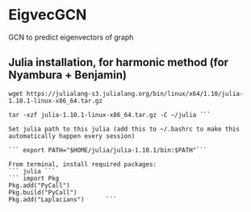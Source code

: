 # EigvecGCN
GCN to predict eigenvectors of graph 


## Julia installation, for harmonic method (for Nyambura + Benjamin) 

``` wget https://julialang-s3.julialang.org/bin/linux/x64/1.10/julia-1.10.1-linux-x86_64.tar.gz ```

``` mkdir -p ~/julia
tar -xzf julia-1.10.1-linux-x86_64.tar.gz -C ~/julia ```

Set julia path to this julia (add this to ~/.bashrc to make this automatically happen every session)

``` export PATH="$HOME/julia/julia-1.10.1/bin:$PATH"```

From terminal, install required packages:
``` julia ```
``` import Pkg
Pkg.add("PyCall")          
Pkg.build("PyCall")
Pkg.add("Laplacians")      ```




